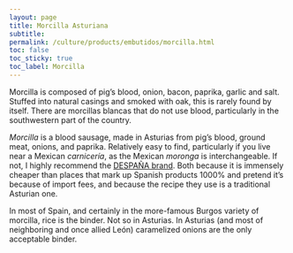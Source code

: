 ```yaml
---
layout: page
title: Morcilla Asturiana
subtitle: 
permalink: /culture/products/embutidos/morcilla.html
toc: false
toc_sticky: true
toc_label: Morcilla
---
```

Morcilla is composed of pig’s blood, onion, bacon, paprika, garlic and salt. Stuffed into natural casings and smoked with oak, this is rarely found by itself. There are morcillas blancas that do not use blood, particularly in the southwestern part of the country.

_Morcilla_ is a blood sausage, made in Asturias from pig’s blood, ground meat, onions, and paprika. Relatively easy to find, particularly if you live near a Mexican _carnicería_, as the Mexican _moronga_ is interchangeable. If not, I highly recommend the [DESPAÑA brand](https://despanabrandfoods.com/products/a-despana-morcilla). Both because it is immensely cheaper than places that mark up Spanish products 1000% and pretend it’s because of import fees, and because the recipe they use is a traditional Asturian one.

In most of Spain, and certainly in the more-famous Burgos variety of morcilla, rice is the binder. Not so in Asturias. In Asturias (and most of neighboring and once allied León) caramelized onions are the only acceptable binder.